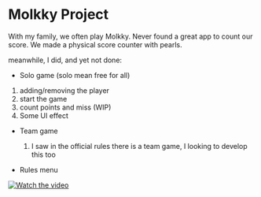 # Molkky Project

With my family, we often play Molkky. Never found a great app to count our score. We made a physical score counter with pearls.

meanwhile, I did, and yet not done:

- Solo game (solo mean free for all)
1. adding/removing the player
2. start the game
3. count points and miss (WIP)
4. Some UI effect
   
- Team game
  1. I saw in the official rules there is a team game, I looking to develop this too

- Rules menu

[![Watch the video](https://img.youtube.com/vi/w_tCY0sHXuw/maxresdefault.jpg)](https://youtu.be/w_tCY0sHXuw)
